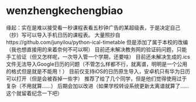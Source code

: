 # wenzhengkechengbiao
缘起：实在是难以接受看一秒课程表看五秒钟广告的某超级表，于是决定自己（抄）写可以导入手机日历的课程表。
大量照抄自https://github.com/junyilou/python-ical-timetable  但是添加了属于本校的改编（我也想直接用的来着奈何不可以啊）
目前还未解决教务网的验证码问题，只能手工验证（但又怎样呢，一次导入管一个学期，还要啥）
目前还未解决生成的.ics文件无法导入Google日历的问题（不管怎么样都不行，就离谱，明明是一个公用的格式但是就是不能用！）
目前仅支持iOS的日历原生导入，安卓机只有华为日历可以打开（但是会被吞掉一些字）
推荐了给了几个同学，但是他们觉得使用过于复杂（不用就算……）
后期会加以改进（如果学校转设系统更新太离谱就算了……这个就留着纪念一下吧）
